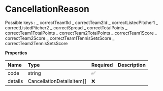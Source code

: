 # CancellationReason

Possible keys \: _ correctTeam1Id _ correctTeam2Id _ correctListedPitcher1 _ correctListedPitcher2 _ correctSpread _ correctTotalPoints _ correctTeam1TotalPoints _ correctTeam2TotalPoints _ correctTeam1Score _ correctTeam2Score _ correctTeam1TennisSetsScore _ correctTeam2TennisSetsScore

**Properties**

| Name    | Type                      | Required | Description |
| :------ | :------------------------ | :------- | :---------- |
| code    | string                    | ✅       |             |
| details | CancellationDetailsItem[] | ❌       |             |
